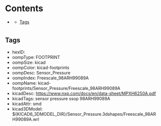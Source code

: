 



Contents
========

* [](#)
	* [Tags](#tags)

# 

## Tags

- hexID: 
- oompType: FOOTPRINT
- oompSize: kicad
- oompColor: kicad-footprints
- oompDesc: Sensor_Pressure
- oompIndex: Freescale_98ARH99089A
- oompName: kicad-footprints/Sensor_Pressure/Freescale_98ARH99089A
- kicadDesc: https://www.nxp.com/docs/en/data-sheet/MPXH6250A.pdf
- kicadTags: sensor pressure ssop 98ARH99089A
- kicadAttr: smd
- kicad3DModel: ${KICAD6_3DMODEL_DIR}/Sensor_Pressure.3dshapes/Freescale_98ARH99089A.wrl
